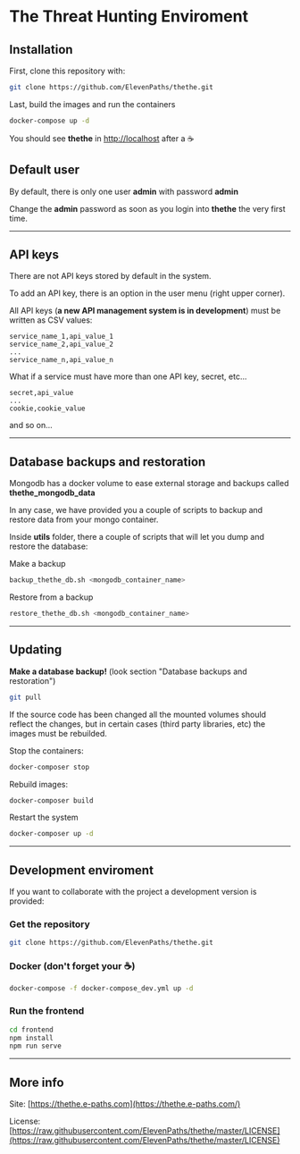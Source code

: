 # The Threat Hunting Enviroment

## Installation

First, clone this repository with:

```bash
git clone https://github.com/ElevenPaths/thethe.git
```

Last, build the images and run the containers

```bash
docker-compose up -d
```

You should see **thethe** in [http://localhost](http://localhost) after a :coffee:

## Default user

By default, there is only one user **admin** with password **admin**

Change the **admin** password as soon as you login into **thethe** the very first time.

---

## API keys

There are not API keys stored by default in the system.

To add an API key, there is an option in the user menu (right upper corner).

All API keys (**a new API management system is in development**) must be written as CSV values:

```text
service_name_1,api_value_1
service_name_2,api_value_2
...
service_name_n,api_value_n

```

What if a service must have more than one API key, secret, etc...

```text
secret,api_value
...
cookie,cookie_value

```

and so on...

---

## Database backups and restoration

Mongodb has a docker volume to ease external storage and backups called **thethe_mongodb_data**

In any case, we have provided you a couple of scripts to backup and restore data from your mongo container.

Inside **utils** folder, there a couple of scripts that will let you dump and restore the database:

Make a backup

```bash
backup_thethe_db.sh <mongodb_container_name>
```

Restore from a backup

```bash
restore_thethe_db.sh <mongodb_container_name>
```

---

## Updating

**Make a database backup!** (look section "Database backups and restoration")

```bash
git pull
```

If the source code has been changed all the mounted volumes should reflect the changes, but in certain cases (third party libraries, etc) the images must be rebuilded.

Stop the containers:

```bash
docker-composer stop
```

Rebuild images:

```bash
docker-composer build
```

Restart the system

```bash
docker-composer up -d
```

---

## Development enviroment

If you want to collaborate with the project a development version is provided:

### Get the repository

```bash
git clone https://github.com/ElevenPaths/thethe.git
```

### Docker (don't forget your :coffee:)

```bash
docker-compose -f docker-compose_dev.yml up -d
```

### Run the frontend

```bash
cd frontend
npm install
npm run serve
```

---

## More info

Site: [https://thethe.e-paths.com](https://thethe.e-paths.com/)

License: [https://raw.githubusercontent.com/ElevenPaths/thethe/master/LICENSE](https://raw.githubusercontent.com/ElevenPaths/thethe/master/LICENSE)
